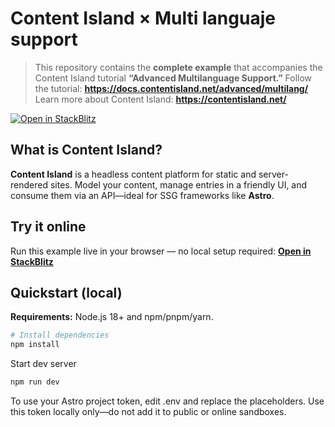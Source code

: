 # Content Island × Multi languaje support

> This repository contains the **complete example** that accompanies the Content Island tutorial **“Advanced Multilanguage Support.”**
> Follow the tutorial: **https://docs.contentisland.net/advanced/multilang/**
> Learn more about Content Island: **https://contentisland.net/**

[![Open in StackBlitz](https://developer.stackblitz.com/img/open_in_stackblitz.svg)]()

## What is Content Island?
**Content Island** is a headless content platform for static and server-rendered sites.
Model your content, manage entries in a friendly UI, and consume them via an API—ideal for SSG frameworks like **Astro**.

## Try it online
Run this example live in your browser — no local setup required:
**[Open in StackBlitz]()**

## Quickstart (local)

**Requirements:** Node.js 18+ and npm/pnpm/yarn.

```bash
# Install dependencies
npm install
```

Start dev server

```bash
npm run dev
```

To use your Astro project token, edit .env and replace the placeholders. Use this token locally only—do not add it to public or online sandboxes.
